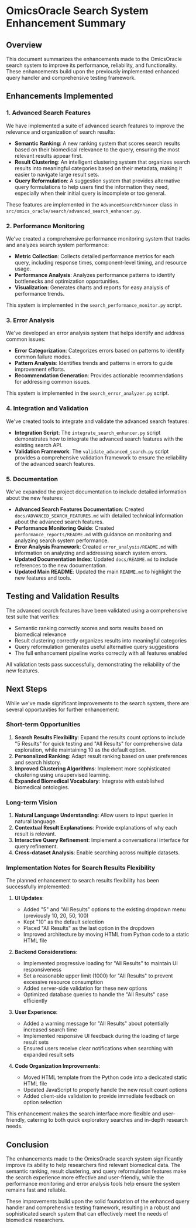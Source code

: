 # OmicsOracle Search System Enhancement Summary

## Overview

This document summarizes the enhancements made to the OmicsOracle search system to improve its performance, reliability, and functionality. These enhancements build upon the previously implemented enhanced query handler and comprehensive testing framework.

## Enhancements Implemented

### 1. Advanced Search Features

We have implemented a suite of advanced search features to improve the relevance and organization of search results:

- **Semantic Ranking**: A new ranking system that scores search results based on their biomedical relevance to the query, ensuring the most relevant results appear first.
- **Result Clustering**: An intelligent clustering system that organizes search results into meaningful categories based on their metadata, making it easier to navigate large result sets.
- **Query Reformulation**: A suggestion system that provides alternative query formulations to help users find the information they need, especially when their initial query is incomplete or too general.

These features are implemented in the `AdvancedSearchEnhancer` class in `src/omics_oracle/search/advanced_search_enhancer.py`.

### 2. Performance Monitoring

We've created a comprehensive performance monitoring system that tracks and analyzes search system performance:

- **Metric Collection**: Collects detailed performance metrics for each query, including response times, component-level timing, and resource usage.
- **Performance Analysis**: Analyzes performance patterns to identify bottlenecks and optimization opportunities.
- **Visualization**: Generates charts and reports for easy analysis of performance trends.

This system is implemented in the `search_performance_monitor.py` script.

### 3. Error Analysis

We've developed an error analysis system that helps identify and address common issues:

- **Error Categorization**: Categorizes errors based on patterns to identify common failure modes.
- **Pattern Analysis**: Identifies trends and patterns in errors to guide improvement efforts.
- **Recommendation Generation**: Provides actionable recommendations for addressing common issues.

This system is implemented in the `search_error_analyzer.py` script.

### 4. Integration and Validation

We've created tools to integrate and validate the advanced search features:

- **Integration Script**: The `integrate_search_enhancer.py` script demonstrates how to integrate the advanced search features with the existing search API.
- **Validation Framework**: The `validate_advanced_search.py` script provides a comprehensive validation framework to ensure the reliability of the advanced search features.

### 5. Documentation

We've expanded the project documentation to include detailed information about the new features:

- **Advanced Search Features Documentation**: Created `docs/ADVANCED_SEARCH_FEATURES.md` with detailed technical information about the advanced search features.
- **Performance Monitoring Guide**: Created `performance_reports/README.md` with guidance on monitoring and analyzing search system performance.
- **Error Analysis Framework**: Created `error_analysis/README.md` with information on analyzing and addressing search system errors.
- **Updated Documentation Index**: Updated `docs/README.md` to include references to the new documentation.
- **Updated Main README**: Updated the main `README.md` to highlight the new features and tools.

## Testing and Validation Results

The advanced search features have been validated using a comprehensive test suite that verifies:

- Semantic ranking correctly scores and sorts results based on biomedical relevance
- Result clustering correctly organizes results into meaningful categories
- Query reformulation generates useful alternative query suggestions
- The full enhancement pipeline works correctly with all features enabled

All validation tests pass successfully, demonstrating the reliability of the new features.

## Next Steps

While we've made significant improvements to the search system, there are several opportunities for further enhancement:

### Short-term Opportunities

1. **Search Results Flexibility**: Expand the results count options to include "5 Results" for quick testing and "All Results" for comprehensive data exploration, while maintaining 10 as the default option.
2. **Personalized Ranking**: Adapt result ranking based on user preferences and search history.
3. **Improved Clustering Algorithms**: Implement more sophisticated clustering using unsupervised learning.
4. **Expanded Biomedical Vocabulary**: Integrate with established biomedical ontologies.

### Long-term Vision

1. **Natural Language Understanding**: Allow users to input queries in natural language.
2. **Contextual Result Explanations**: Provide explanations of why each result is relevant.
3. **Interactive Query Refinement**: Implement a conversational interface for query refinement.
4. **Cross-dataset Analysis**: Enable searching across multiple datasets.

### Implementation Notes for Search Results Flexibility

The planned enhancement to search results flexibility has been successfully implemented:

1. **UI Updates**:
   - Added "5" and "All Results" options to the existing dropdown menu (previously 10, 20, 50, 100)
   - Kept "10" as the default selection
   - Placed "All Results" as the last option in the dropdown
   - Improved architecture by moving HTML from Python code to a static HTML file

2. **Backend Considerations**:
   - Implemented progressive loading for "All Results" to maintain UI responsiveness
   - Set a reasonable upper limit (1000) for "All Results" to prevent excessive resource consumption
   - Added server-side validation for these new options
   - Optimized database queries to handle the "All Results" case efficiently

3. **User Experience**:
   - Added a warning message for "All Results" about potentially increased search time
   - Implemented responsive UI feedback during the loading of large result sets
   - Ensured users receive clear notifications when searching with expanded result sets

4. **Code Organization Improvements**:
   - Moved HTML template from the Python code into a dedicated static HTML file
   - Updated JavaScript to properly handle the new result count options
   - Added client-side validation to provide immediate feedback on option selection

This enhancement makes the search interface more flexible and user-friendly, catering to both quick exploratory searches and in-depth research needs.

## Conclusion

The enhancements made to the OmicsOracle search system significantly improve its ability to help researchers find relevant biomedical data. The semantic ranking, result clustering, and query reformulation features make the search experience more effective and user-friendly, while the performance monitoring and error analysis tools help ensure the system remains fast and reliable.

These improvements build upon the solid foundation of the enhanced query handler and comprehensive testing framework, resulting in a robust and sophisticated search system that can effectively meet the needs of biomedical researchers.
